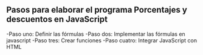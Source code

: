 ## Pasos para elaborar el programa Porcentajes y descuentos en JavaScript

-Paso uno: Definir las fórmulas
-Paso dos: Implementar las fórmulas en javascript
-Paso tres: Crear funciones
-Paso cuatro: Integrar JavaScript con HTML
